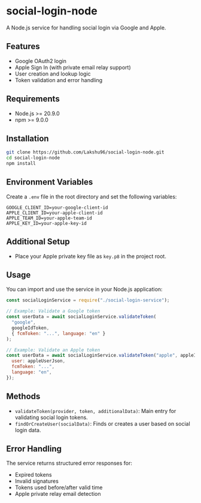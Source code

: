 # social-login-node

A Node.js service for handling social login via Google and Apple.

## Features

- Google OAuth2 login
- Apple Sign In (with private email relay support)
- User creation and lookup logic
- Token validation and error handling

## Requirements

- Node.js >= 20.9.0
- npm >= 9.0.0

## Installation

```bash
git clone https://github.com/Lakshu96/social-login-node.git
cd social-login-node
npm install
```

## Environment Variables

Create a `.env` file in the root directory and set the following variables:

```env
GOOGLE_CLIENT_ID=your-google-client-id
APPLE_CLIENT_ID=your-apple-client-id
APPLE_TEAM_ID=your-apple-team-id
APPLE_KEY_ID=your-apple-key-id
```

## Additional Setup

- Place your Apple private key file as `key.p8` in the project root.

## Usage

You can import and use the service in your Node.js application:

```js
const socialLoginService = require("./social-login-service");

// Example: Validate a Google token
const userData = await socialLoginService.validateToken(
  "google",
  googleIdToken,
  { fcmToken: "...", language: "en" }
);

// Example: Validate an Apple token
const userData = await socialLoginService.validateToken("apple", appleIdToken, {
  user: appleUserJson,
  fcmToken: "...",
  language: "en",
});
```

## Methods

- `validateToken(provider, token, additionalData)`: Main entry for validating social login tokens.
- `findOrCreateUser(socialData)`: Finds or creates a user based on social login data.

## Error Handling

The service returns structured error responses for:

- Expired tokens
- Invalid signatures
- Tokens used before/after valid time
- Apple private relay email detection

